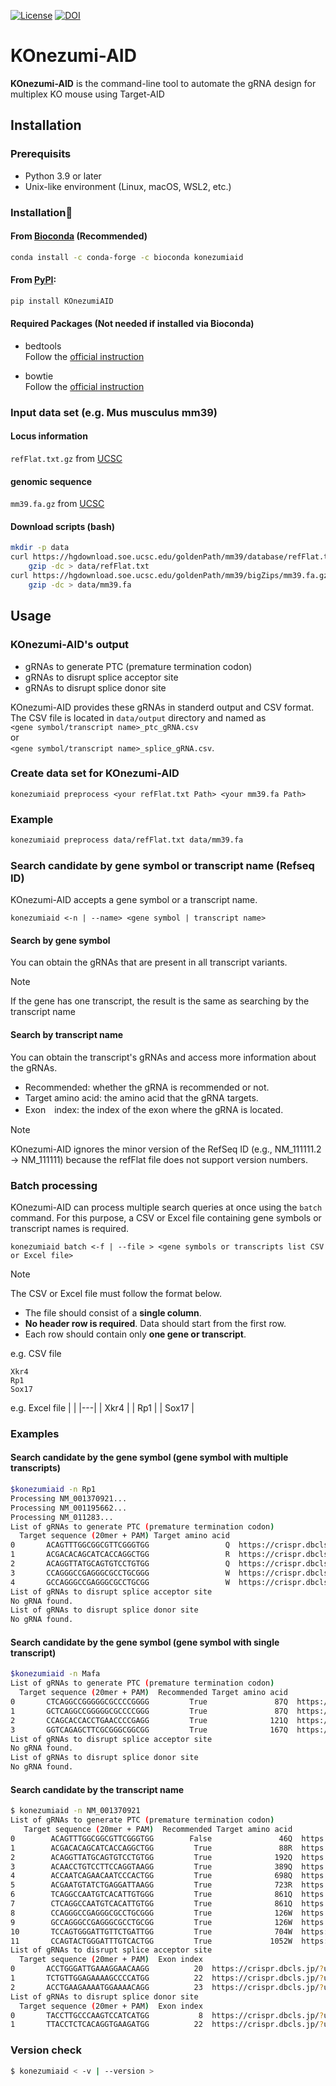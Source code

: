 [![License](https://img.shields.io/badge/License-MIT-9cf.svg)](https://choosealicense.com/licenses/mit/)
[![DOI](https://zenodo.org/badge/673151657.svg)](https://zenodo.org/badge/latestdoi/673151657)

# KOnezumi-AID  
**KOnezumi-AID** is the command-line tool to automate the gRNA design for multiplex KO mouse using Target-AID

## Installation
### Prerequisits
- Python 3.9 or later
- Unix-like environment (Linux, macOS, WSL2, etc.)

### Installation🔨
#### From [Bioconda](https://anaconda.org/bioconda/konezumiaid) (Recommended)  
```bash
conda install -c conda-forge -c bioconda konezumiaid
```

#### From [PyPI](https://libraries.io/pypi/KOnezumiAID):
```bash
pip install KOnezumiAID
```

#### Required Packages (Not needed if installed via Bioconda)
- bedtools  
Follow the [official instruction](https://bedtools.readthedocs.io/en/latest/content/installation.html)

- bowtie  
Follow the [official instruction](https://bowtie-bio.sourceforge.net/manual.shtml#:~:text=is%20future%20work.-,Obtaining%20Bowtie,-You%20may%20download)


### Input data set (e.g. Mus musculus mm39)
#### Locus information
`refFlat.txt.gz` from [UCSC](
https://hgdownload.soe.ucsc.edu/goldenPath/mm39/database/
)

#### genomic sequence
`mm39.fa.gz` from [UCSC](
https://hgdownload.soe.ucsc.edu/goldenPath/mm39/bigZips/
)

#### Download scripts (bash)

```bash
mkdir -p data
curl https://hgdownload.soe.ucsc.edu/goldenPath/mm39/database/refFlat.txt.gz |
    gzip -dc > data/refFlat.txt
curl https://hgdownload.soe.ucsc.edu/goldenPath/mm39/bigZips/mm39.fa.gz |
    gzip -dc > data/mm39.fa
```



## Usage
### KOnezumi-AID's output   
- gRNAs to generate PTC (premature termination codon)
- gRNAs to disrupt splice acceptor site
- gRNAs to disrupt splice donor site

KOnezumi-AID provides these gRNAs in standerd output and CSV format.   
The CSV file is located in `data/output` directory and named as  
`<gene symbol/transcript name>_ptc_gRNA.csv`  
or  
`<gene symbol/transcript name>_splice_gRNA.csv`.

### Create data set for KOnezumi-AID

```text
konezumiaid preprocess <your refFlat.txt Path> <your mm39.fa Path>
```

### Example

```bash
konezumiaid preprocess data/refFlat.txt data/mm39.fa
```

### Search candidate by gene symbol or transcript name (Refseq ID)

KOnezumi-AID accepts a gene symbol or a transcript name.  
```text
konezumiaid <-n | --name> <gene symbol | transcript name>
```

#### Search by gene symbol
You can obtain the gRNAs that are present in all transcript variants.  
> [!NOTE]  
> If the gene has one transcript, the result is the same as searching by the transcript name

#### Search by transcript name
You can obtain the transcript's gRNAs and access more information about the gRNAs.  
- Recommended: whether the gRNA is recommended or not.
- Target amino acid: the amino acid that the gRNA targets.
- Exon　index: the index of the exon where the gRNA is located.

> [!NOTE]
> KOnezumi-AID ignores the minor version of the RefSeq ID (e.g., NM_111111.2 → NM_111111) because the refFlat file does not support version numbers.

### Batch processing
KOnezumi-AID can process multiple search queries at once using the `batch` command. 
For this purpose, a CSV or Excel file containing gene symbols or transcript names is required.

```text
konezumiaid batch <-f | --file > <gene symbols or transcripts list CSV or Excel file>
```

> [!NOTE]
> The CSV or Excel file must follow the format below.
> - The file should consist of a **single column**.
> - **No header row is required**. Data should start from the first row.
> - Each row should contain only **one gene or transcript**.
>
> e.g. CSV file
> ```text
>Xkr4
>Rp1
>Sox17
>```
> e.g. Excel file
> |  |
> |---|
> | Xkr4 |
> | Rp1 |
> | Sox17 |

### Examples
#### Search candidate by the gene symbol (gene symbol with multiple transcripts)
```bash
$konezumiaid -n Rp1     
Processing NM_001370921...
Processing NM_001195662...
Processing NM_011283...
List of gRNAs to generate PTC (premature termination codon)
  Target sequence (20mer + PAM) Target amino acid                                                      link to CRISPRdirect
0       ACAGTTTGGCGGCGTTCGGGTGG                 Q  https://crispr.dbcls.jp/?userseq=ACAGTTTGGCGGCGTTCGGGTGG&pam=NGG&db=mm39
1       ACGACACAGCATCACCAGGCTGG                 R  https://crispr.dbcls.jp/?userseq=ACGACACAGCATCACCAGGCTGG&pam=NGG&db=mm39
2       ACAGGTTATGCAGTGTCCTGTGG                 Q  https://crispr.dbcls.jp/?userseq=ACAGGTTATGCAGTGTCCTGTGG&pam=NGG&db=mm39
3       CCAGGGCCGAGGGCGCCTGCGGG                 W  https://crispr.dbcls.jp/?userseq=CCAGGGCCGAGGGCGCCTGCGGG&pam=NGG&db=mm39
4       GCCAGGGCCGAGGGCGCCTGCGG                 W  https://crispr.dbcls.jp/?userseq=GCCAGGGCCGAGGGCGCCTGCGG&pam=NGG&db=mm39
List of gRNAs to disrupt splice acceptor site
No gRNA found.
List of gRNAs to disrupt splice donor site
No gRNA found.
```
#### Search candidate by the gene symbol (gene symbol with single transcript)  
```bash
$konezumiaid -n Mafa    
List of gRNAs to generate PTC (premature termination codon)
  Target sequence (20mer + PAM)  Recommended Target amino acid                                                      link to CRISPRdirect
0       CTCAGGCCGGGGGCGCCCCGGGG         True               87Q  https://crispr.dbcls.jp/?userseq=CTCAGGCCGGGGGCGCCCCGGGG&pam=NGG&db=mm39
1       GCTCAGGCCGGGGGCGCCCCGGG         True               87Q  https://crispr.dbcls.jp/?userseq=GCTCAGGCCGGGGGCGCCCCGGG&pam=NGG&db=mm39
2       CCAGCACCACCTGAACCCCGAGG         True              121Q  https://crispr.dbcls.jp/?userseq=CCAGCACCACCTGAACCCCGAGG&pam=NGG&db=mm39
3       GGTCAGAGCTTCGCGGGCGGCGG         True              167Q  https://crispr.dbcls.jp/?userseq=GGTCAGAGCTTCGCGGGCGGCGG&pam=NGG&db=mm39
List of gRNAs to disrupt splice acceptor site
No gRNA found.
List of gRNAs to disrupt splice donor site
No gRNA found.
```

#### Search candidate by the transcript name  
```bash
$ konezumiaid -n NM_001370921
List of gRNAs to generate PTC (premature termination codon)
   Target sequence (20mer + PAM)  Recommended Target amino acid                                                      link to CRISPRdirect
0        ACAGTTTGGCGGCGTTCGGGTGG        False               46Q  https://crispr.dbcls.jp/?userseq=ACAGTTTGGCGGCGTTCGGGTGG&pam=NGG&db=mm39
1        ACGACACAGCATCACCAGGCTGG         True               88R  https://crispr.dbcls.jp/?userseq=ACGACACAGCATCACCAGGCTGG&pam=NGG&db=mm39
2        ACAGGTTATGCAGTGTCCTGTGG         True              192Q  https://crispr.dbcls.jp/?userseq=ACAGGTTATGCAGTGTCCTGTGG&pam=NGG&db=mm39
3        ACAACCTGTCCTTCCAGGTAAGG         True              389Q  https://crispr.dbcls.jp/?userseq=ACAACCTGTCCTTCCAGGTAAGG&pam=NGG&db=mm39
4        ACCAATCAGAACAATCCCACTGG         True              698Q  https://crispr.dbcls.jp/?userseq=ACCAATCAGAACAATCCCACTGG&pam=NGG&db=mm39
5        ACGAATGTATCTGAGGATTAAGG         True              723R  https://crispr.dbcls.jp/?userseq=ACGAATGTATCTGAGGATTAAGG&pam=NGG&db=mm39
6        TCAGGCCAATGTCACATTGTGGG         True              861Q  https://crispr.dbcls.jp/?userseq=TCAGGCCAATGTCACATTGTGGG&pam=NGG&db=mm39
7        CTCAGGCCAATGTCACATTGTGG         True              861Q  https://crispr.dbcls.jp/?userseq=CTCAGGCCAATGTCACATTGTGG&pam=NGG&db=mm39
8        CCAGGGCCGAGGGCGCCTGCGGG         True              126W  https://crispr.dbcls.jp/?userseq=CCAGGGCCGAGGGCGCCTGCGGG&pam=NGG&db=mm39
9        GCCAGGGCCGAGGGCGCCTGCGG         True              126W  https://crispr.dbcls.jp/?userseq=GCCAGGGCCGAGGGCGCCTGCGG&pam=NGG&db=mm39
10       TCCAGTGGGATTGTTCTGATTGG         True              704W  https://crispr.dbcls.jp/?userseq=TCCAGTGGGATTGTTCTGATTGG&pam=NGG&db=mm39
11       CCAGTACTGGGATTTGTCACTGG         True             1052W  https://crispr.dbcls.jp/?userseq=CCAGTACTGGGATTTGTCACTGG&pam=NGG&db=mm39
List of gRNAs to disrupt splice acceptor site
  Target sequence (20mer + PAM)  Exon index                                                      link to CRISPRdirect
0       ACCTGGGATTGAAAGGAACAAGG          20  https://crispr.dbcls.jp/?userseq=ACCTGGGATTGAAAGGAACAAGG&pam=NGG&db=mm39
1       TCTGTTGGAGAAAAGCCCCATGG          22  https://crispr.dbcls.jp/?userseq=TCTGTTGGAGAAAAGCCCCATGG&pam=NGG&db=mm39
2       ACCTGAAGAAAATGGAAAACAGG          23  https://crispr.dbcls.jp/?userseq=ACCTGAAGAAAATGGAAAACAGG&pam=NGG&db=mm39
List of gRNAs to disrupt splice donor site
  Target sequence (20mer + PAM)  Exon index                                                      link to CRISPRdirect
0       TACCTTGCCCAAGTCCATCATGG           8  https://crispr.dbcls.jp/?userseq=TACCTTGCCCAAGTCCATCATGG&pam=NGG&db=mm39
1       TTACCTCTCACAGGTGAAGATGG          22  https://crispr.dbcls.jp/?userseq=TTACCTCTCACAGGTGAAGATGG&pam=NGG&db=mm39
```

### Version check
```bash
$ konezumiaid < -v | --version >
```
